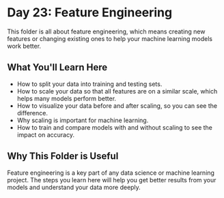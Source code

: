 # Day 23: Feature Engineering

This folder is all about feature engineering, which means creating new features or changing existing ones to help your machine learning models work better.

## What You'll Learn Here

- How to split your data into training and testing sets.
- How to scale your data so that all features are on a similar scale, which helps many models perform better.
- How to visualize your data before and after scaling, so you can see the difference.
- Why scaling is important for machine learning.
- How to train and compare models with and without scaling to see the impact on accuracy.

## Why This Folder is Useful

Feature engineering is a key part of any data science or machine learning project. The steps you learn here will help you get better results from your models and understand your data more deeply. 